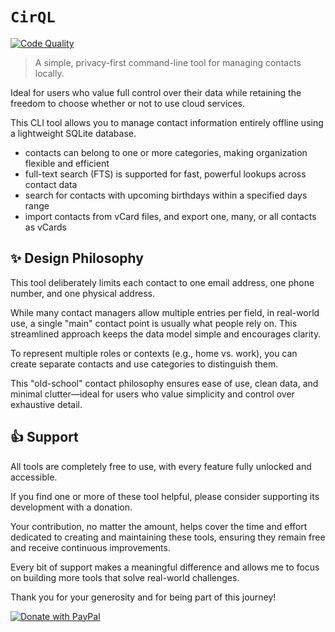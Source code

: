 # `CirQL`

[![Code Quality](https://img.shields.io/badge/Code_Quality-A+-brightgreen?style=for-the-badge&logo=go&logoColor=white)](https://goreportcard.com/report/github.com/lucasepe/drop)


> A simple, privacy-first command-line tool for managing contacts locally.

Ideal for users who value full control over their data while retaining the freedom to choose whether or not to use cloud services.

This CLI tool allows you to manage contact information entirely offline using a lightweight SQLite database.

- contacts can belong to one or more categories, making organization flexible and efficient 
- full-text search (FTS) is supported for fast, powerful lookups across contact data
- search for contacts with upcoming birthdays within a specified days range
- import contacts from vCard files, and export one, many, or all contacts as vCards

## ✨ Design Philosophy

This tool deliberately limits each contact to one email address, one phone number, and one physical address.

While many contact managers allow multiple entries per field, in real-world use, a single "main" contact 
point is usually what people rely on. This streamlined approach keeps the data model simple and encourages clarity.

To represent multiple roles or contexts (e.g., home vs. work), you can create separate contacts and use 
categories to distinguish them.

This "old-school" contact philosophy ensures ease of use, clean data, and minimal clutter—ideal 
for users who value simplicity and control over exhaustive detail.

## 👍 Support

All tools are completely free to use, with every feature fully unlocked and accessible.

If you find one or more of these tool helpful, please consider supporting its development with a donation.

Your contribution, no matter the amount, helps cover the time and effort dedicated to creating and maintaining these tools, ensuring they remain free and receive continuous improvements.

Every bit of support makes a meaningful difference and allows me to focus on building more tools that solve real-world challenges.

Thank you for your generosity and for being part of this journey!


[![Donate with PayPal](https://img.shields.io/badge/💸-Tip%20me%20on%20PayPal-0070ba?style=for-the-badge&logo=paypal&logoColor=white)](https://www.paypal.com/cgi-bin/webscr?cmd=_s-xclick&hosted_button_id=FV575PVWGXZBY&source=url)

